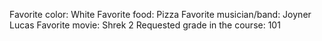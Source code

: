 Favorite color: White
Favorite food: Pizza
Favorite musician/band: Joyner Lucas
Favorite movie: Shrek 2
Requested grade in the course: 101
